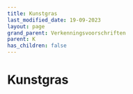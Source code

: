 ```yaml
---
title: Kunstgras
last_modified_date: 19-09-2023
layout: page
grand_parent: Verkenningsvoorschriften
parent: K
has_children: false
---
```


Kunstgras
=========

